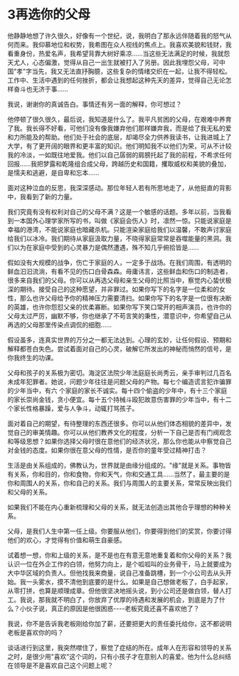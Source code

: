 # 3再选你的父母

他静静地想了许久很久，好像有一个世纪，说，我明白了那永远伴随着我的怒气从何而来。我仰慕地位和权势，我希图在众人视线的焦点上。我喜欢美貌和钱财，我看重身份，热爱名声，我希望背靠大树好乘凉......当这些无法满足的时候，我就怨天尤人，心态偏激，觉得从自己一出生就被打入了另册。因此我埋怨父母，可中国"孝"字当先，我又无法直抒胸臆，这些复杂的情绪交织在一起，让我不得轻松。工作中、生活中遇到的任何挫折，都会让我想起这种先天的差异，觉得自己无论怎样奋斗也无济于事......

我说，谢谢你的真诚告白。事情还有另一面的解释，你可想过？

他停顿了很久很久，最后说，我知道是什么了。我平凡贫困的父母，在艰难中养育了我。我长得不好看，可他们没有像我嫌弃他们那样嫌弃我，而是给了我无私的爱和力所能及的帮助。他们处于社会的底层，却竭尽全力供养我读书，让我进城上了大学，有了更开阔的眼界和更丰富的知识。他们明知我不以他们为荣，可从不计较我的冷淡，一如既往地爱我。他们以自己孱弱的肩膀托起了我的前程，不希求任何回报......我把梦露和乾隆组合成父母，跨越历史和国籍，攫取威权和美貌的叠加，是懦夫和逃避，是自卑和忘本......

面对这种泣血的反思，我深深感动。那位年轻人若有所思地走了，从他挺直的背影中，我看到了新的力量。

我们究竟有没有权利对自己的父母不满？这是一个敏感的话题。多年以前，当我看到一本国外心理学家所写的书，叫做《家庭会伤人》时，凛然一惊。只能说家庭是幸福的港湾，不能说家庭也暗藏杀机。只能渲染家庭给我们以温馨，不敢声讨家庭给我们以冰冷。我们期待从家庭汲取力量，不晓得家庭常常是吞噬能量的黑洞。我们以为在家庭中受到的心灵暴力是偶然遭遇，殊不知几乎俯拾皆是......

假如没有大规模的战争，伤亡于家庭的人，一定多于战场。在我们周围，有透明的鲜血汩汩流淌，有看不见的伤口白骨森森。毋庸讳言，这些鲜血和伤口的制造者，很多来自我们的父母。你可以从再选父母和亲生父母的比照当中，察觉内心蛰伏极深的期待。接受自己的这种愿望，并非罪过。如果你写下的名字是一位柔和的女性，那么也许父母给予你的精神压力需要清扫。如果你写下的名字是一位很有决断的英雄，也许你怨怼父亲的优柔寡断。如果你写下笑口常开的相声演员，也许你的父母太过严厉，幽默不够，你也继承了不苟言笑的秉性，潜意识中，你希望自己从再选的父母那里传染点调侃的细胞......

假设虽多，连真实世界的万分之一都无法达到。心理的玄妙，让任何假设、预期和解释都苍白失色。尝试着面对自己的心灵，破解它所发出的神秘而悄然的信号，是你我终生的功课。

父母和孩子的关系极为密切。海淀区法院少年法庭庭长尚秀云，亲手审判过几百名未成年犯罪者。她说，问题少年往往是问题父母的产物。每七个编造谎言犯诈骗罪的少年当中，有六 个家庭的家长不诚实。每十四个偷盗的少年中，有十三个家庭的家长崇尚金钱，贪小便宜。每十五个持械斗殴犯故意伤害罪的少年当中，有十二个家长性格暴躁，爱与人争斗，动辄打骂孩子。

面对着自己的期望，有待整理的东西还很多。你可以从他们体态相貌的差异中，发觉自己的审美情趣。你可以从他们教养文化的程度，分析一下自己是否有门阀观念和等级思想？如果你选择父母时很在意他们的经济状况，那么你也能从中察觉自己对金钱的态度。如果你很在意父母的性情，是否你的童年受过精神打击？

生活是由关系组成的，佛教认为，世界就是由缘分组成的。"缘"就是关系。事物皆有关系，你和目的，你和食物，你和天气，你和交通工具......当然了，最主要的是你和周围人的关系，你和自己的关系。我们与周围人的主要关系，常常反映出我们和父母的关系。

如果我们不能在内心重新梳理和父母的关系，就无法创造出其他合乎理想的种种关系。

父母，是我们人生中第一任上级。你要服从他们，你要得到他们的奖赏，你要讨得他们的欢心，才觉得有价值和萌生自豪感。

试着想一想，你和上级的关系，是不是也在有意无意地重复着和你父母的关系？我认识一位在外企工作的白领，他努力向上，是个呱呱叫的业务骨干，马上就要成为大中华区域的负责人。但他找我来商量，说自己准备跳槽，到一个小公司去从头开始。我一头雾水，摸不清他到底要的是什么。如果是自己想做老板了，白手起家，从零打拼，也算是顺理成章。但他很坚决地摇头说，到小公司还是做白领，替人打工。我说，那我就不明白了，你放弃了优厚的待遇和发展的机会，到底是为了什么？小伙子说，真正的原因是他很困惑----老板究竟还喜不喜欢他了？

我说，你不是告诉我老板刚给你加了薪，还要把更大的责任委托给你，这不都说明老板是喜欢你的吗？

谈话进行到这里，我突然噤住了，察觉了症结的所在。成年人在形容和领导的关系之时，是很少用"喜欢"这个词的，只有小孩子才在意别人的喜爱。他为什么总纠结在领导是不是喜欢自己这个问题上呢？
